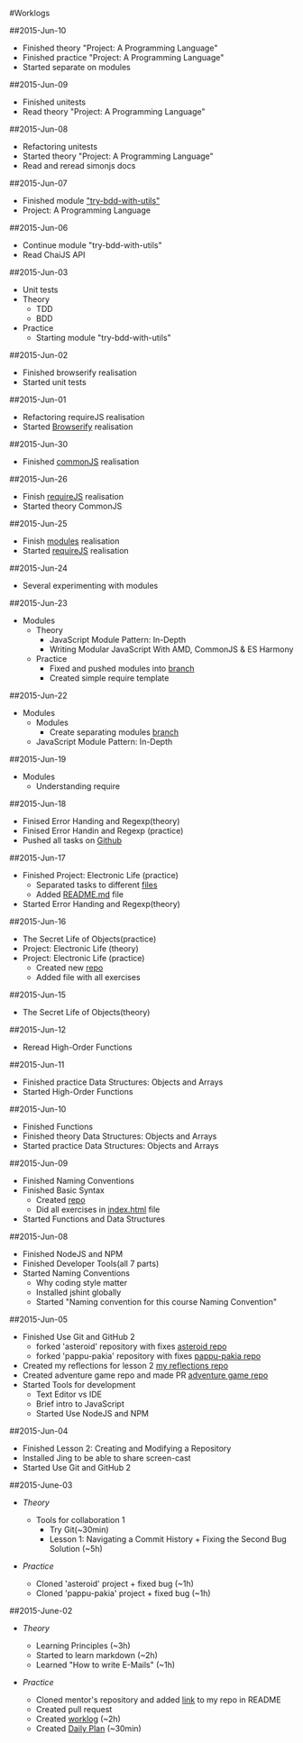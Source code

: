 #Worklogs


##2015-Jun-10

* Finished theory "Project: A Programming Language"
* Finished practice "Project: A Programming Language"
* Started separate on modules

##2015-Jun-09

* Finished unitests
* Read theory "Project: A Programming Language"

##2015-Jun-08

* Refactoring unitests
* Started theory "Project: A Programming Language"
* Read and reread simonjs docs

##2015-Jun-07

* Finished module ["try-bdd-with-utils"](https://github.com/drwebmaker/try-bdd-with-utils)
* Project: A Programming Language

##2015-Jun-06

* Continue module "try-bdd-with-utils"
* Read ChaiJS API

##2015-Jun-03

* Unit tests
 * Theory
    * TDD
    * BDD
 * Practice
    * Starting module "try-bdd-with-utils"

##2015-Jun-02

* Finished browserify realisation
* Started unit tests

##2015-Jun-01

* Refactoring requireJS realisation
* Started [Browserify](https://github.com/drwebmaker/eloquent-electronic-life/tree/browserify-branch) realisation

##2015-Jun-30

* Finished [commonJS](https://github.com/drwebmaker/eloquent-electronic-life/tree/commonJS-branch) realisation

##2015-Jun-26

* Finish [requireJS](https://github.com/drwebmaker/eloquent-electronic-life/tree/requirejs-branch) realisation
* Started theory CommonJS

##2015-Jun-25

* Finish [modules](https://github.com/drwebmaker/eloquent-electronic-life/tree/modules-branch) realisation
* Started [requireJS](https://github.com/drwebmaker/eloquent-electronic-life/tree/requirejs-branch) realisation

##2015-Jun-24

* Several experimenting with modules

##2015-Jun-23

* Modules
    * Theory
        * JavaScript Module Pattern: In-Depth
        * Writing Modular JavaScript With AMD, CommonJS & ES Harmony
    * Practice
        * Fixed and pushed modules into [branch](https://github.com/drwebmaker/eloquent-electronic-life/tree/modules-branch)
        * Created simple require template

##2015-Jun-22

* Modules
    * Modules
        * Create separating modules [branch](https://github.com/drwebmaker/eloquent-electronic-life/tree/modules-branch)
    * JavaScript Module Pattern: In-Depth

##2015-Jun-19

* Modules
    * Understanding require

##2015-Jun-18

* Finised Error Handing and Regexp(theory)
* Finised Error Handin and Regexp (practice)
* Pushed all tasks on [Github](https://github.com/drwebmaker/eloquent-samples/tree/master/Error%20Handing%20and%20Regexp)

##2015-Jun-17

* Finished Project: Electronic Life (practice)
    * Separated tasks to different [files](https://github.com/drwebmaker/eloquent-electronic-life)
    * Added [README.md](https://github.com/drwebmaker/eloquent-electronic-life/blob/master/README.md) file
* Started Error Handing and Regexp(theory)

##2015-Jun-16

* The Secret Life of Objects(practice)
* Project: Electronic Life (theory)
* Project: Electronic Life (practice)
    * Created new [repo](https://github.com/drwebmaker/eloquent-electronic-life)
    * Added file with all exercises

##2015-Jun-15

* The Secret Life of Objects(theory)

##2015-Jun-12

* Reread High-Order Functions

##2015-Jun-11

* Finished practice Data Structures: Objects and Arrays
* Started High-Order Functions

##2015-Jun-10

* Finished Functions
* Finished theory Data Structures: Objects and Arrays
* Started practice Data Structures: Objects and Arrays

##2015-Jun-09

* Finished Naming Conventions
* Finished Basic Syntax
	* Created [repo](https://github.com/drwebmaker/eloquent-samples)
	* Did all exercises in [index.html](http://drwebmaker.github.io/eloquent-samples/) file
* Started Functions and Data Structures

##2015-Jun-08

* Finished NodeJS and NPM
* Finished Developer Tools(all 7 parts)
* Started Naming Conventions
	* Why coding style matter
	* Installed jshint globally
	* Started "Naming convention for this course Naming Convention"

##2015-Jun-05

* Finished Use Git and GitHub 2
	*  forked 'asteroid' repository with fixes [asteroid repo](https://github.com/drwebmaker/asteroids)
	*  forked 'pappu-pakia' repository with fixes [pappu-pakia repo](https://github.com/drwebmaker/pappu-pakia)
* Created my reflections for lesson 2 [my reflections repo](https://github.com/drwebmaker/reflections)
* Created adventure game repo and made PR [adventure game repo](https://github.com/drwebmaker/create-your-own-adventure)
* Started Tools for development
	* Text Editor vs IDE
	* Brief intro to JavaScript
	* Started Use NodeJS and NPM

##2015-Jun-04

* Finished Lesson 2: Creating and Modifying a Repository
* Installed Jing to be able to share screen-cast
* Started Use Git and GitHub 2

##2015-June-03

* *Theory*

	* Tools for collaboration 1
		* Try Git(~30min) 
		* Lesson 1: Navigating a Commit History + Fixing the Second Bug Solution (~5h)
	
* *Practice*

	* Cloned 'asteroid' project + fixed bug (~1h)
	* Cloned 'pappu-pakia' project + fixed bug (~1h)

##2015-June-02

* *Theory*

	* Learning Principles (~3h)
	* Started to learn markdown (~2h)
	* Learned "How to write E-Mails" (~1h)

* *Practice*

	* Cloned mentor's repository and added [link](https://github.com/drwebmaker/js-eng-status) to my repo in README
	* Created pull request
	* Created [worklog](https://github.com/drwebmaker/js-eng-status/edit/master/report/worklogs.md) (~2h)
	* Created [Daily Plan](https://github.com/drwebmaker/js-eng-status/blob/master/report/daily-plans.md) (~30min)
